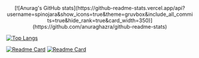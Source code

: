 <center>[![Anurag's GitHub stats](https://github-readme-stats.vercel.app/api?username=spinojara&show_icons=true&theme=gruvbox&include_all_commits=true&hide_rank=true&card_width=350)](https://github.com/anuraghazra/github-readme-stats)</center>

[![Top Langs](https://github-readme-stats.vercel.app/api/top-langs/?username=spinojara&theme=gruvbox&layout=donut)](https://github.com/anuraghazra/github-readme-stats)

[![Readme Card](https://github-readme-stats.vercel.app/api/pin/?username=spinojara&repo=bitbit)](https://github.com/anuraghazra/github-readme-stats)
[![Readme Card](https://github-readme-stats.vercel.app/api/pin/?username=spinojara&repo=testbit)](https://github.com/anuraghazra/github-readme-stats)
